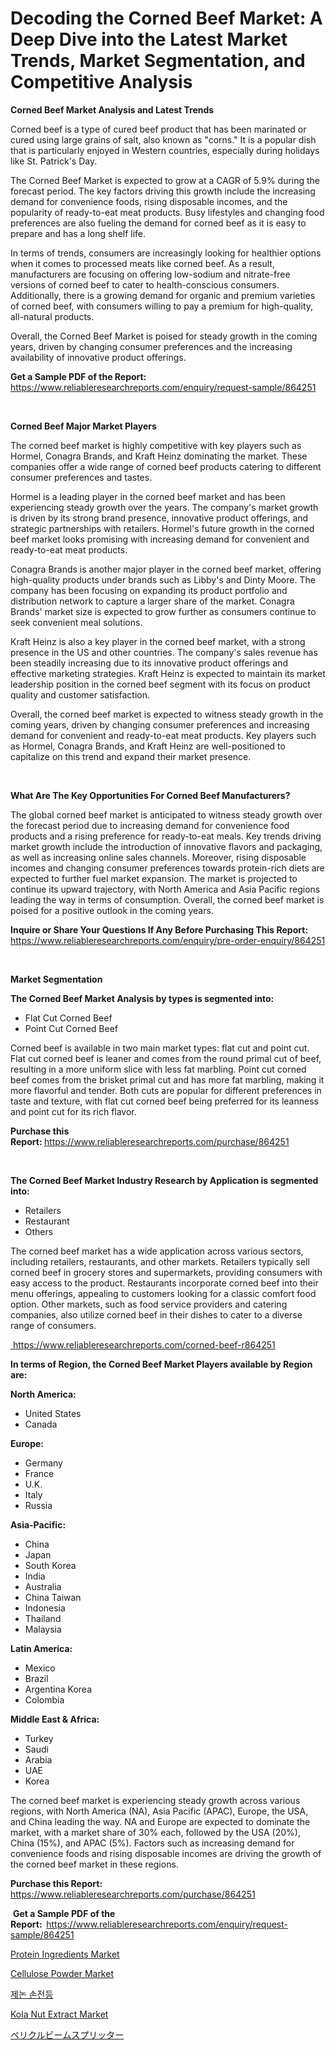 <p><h1>Decoding the Corned Beef Market: A Deep Dive into the Latest Market Trends, Market Segmentation, and Competitive Analysis</h1></p><p><strong>Corned Beef Market Analysis and Latest Trends</strong></p>
<p><p>Corned beef is a type of cured beef product that has been marinated or cured using large grains of salt, also known as "corns." It is a popular dish that is particularly enjoyed in Western countries, especially during holidays like St. Patrick's Day.</p><p>The Corned Beef Market is expected to grow at a CAGR of 5.9% during the forecast period. The key factors driving this growth include the increasing demand for convenience foods, rising disposable incomes, and the popularity of ready-to-eat meat products. Busy lifestyles and changing food preferences are also fueling the demand for corned beef as it is easy to prepare and has a long shelf life.</p><p>In terms of trends, consumers are increasingly looking for healthier options when it comes to processed meats like corned beef. As a result, manufacturers are focusing on offering low-sodium and nitrate-free versions of corned beef to cater to health-conscious consumers. Additionally, there is a growing demand for organic and premium varieties of corned beef, with consumers willing to pay a premium for high-quality, all-natural products.</p><p>Overall, the Corned Beef Market is poised for steady growth in the coming years, driven by changing consumer preferences and the increasing availability of innovative product offerings.</p></p>
<p><strong>Get a Sample PDF of the Report:&nbsp;</strong> <a href="https://www.reliableresearchreports.com/enquiry/request-sample/864251">https://www.reliableresearchreports.com/enquiry/request-sample/864251</a></p>
<p>&nbsp;</p>
<p><strong>Corned Beef Major Market Players</strong></p>
<p><p>The corned beef market is highly competitive with key players such as Hormel, Conagra Brands, and Kraft Heinz dominating the market. These companies offer a wide range of corned beef products catering to different consumer preferences and tastes.</p><p>Hormel is a leading player in the corned beef market and has been experiencing steady growth over the years. The company's market growth is driven by its strong brand presence, innovative product offerings, and strategic partnerships with retailers. Hormel's future growth in the corned beef market looks promising with increasing demand for convenient and ready-to-eat meat products.</p><p>Conagra Brands is another major player in the corned beef market, offering high-quality products under brands such as Libby's and Dinty Moore. The company has been focusing on expanding its product portfolio and distribution network to capture a larger share of the market. Conagra Brands' market size is expected to grow further as consumers continue to seek convenient meal solutions.</p><p>Kraft Heinz is also a key player in the corned beef market, with a strong presence in the US and other countries. The company's sales revenue has been steadily increasing due to its innovative product offerings and effective marketing strategies. Kraft Heinz is expected to maintain its market leadership position in the corned beef segment with its focus on product quality and customer satisfaction.</p><p>Overall, the corned beef market is expected to witness steady growth in the coming years, driven by changing consumer preferences and increasing demand for convenient and ready-to-eat meat products. Key players such as Hormel, Conagra Brands, and Kraft Heinz are well-positioned to capitalize on this trend and expand their market presence.</p></p>
<p>&nbsp;</p>
<p><strong>What Are The Key Opportunities For Corned Beef Manufacturers?</strong></p>
<p><p>The global corned beef market is anticipated to witness steady growth over the forecast period due to increasing demand for convenience food products and a rising preference for ready-to-eat meals. Key trends driving market growth include the introduction of innovative flavors and packaging, as well as increasing online sales channels. Moreover, rising disposable incomes and changing consumer preferences towards protein-rich diets are expected to further fuel market expansion. The market is projected to continue its upward trajectory, with North America and Asia Pacific regions leading the way in terms of consumption. Overall, the corned beef market is poised for a positive outlook in the coming years.</p></p>
<p><strong>Inquire or Share Your Questions If Any Before Purchasing This Report:</strong> <a href="https://www.reliableresearchreports.com/enquiry/pre-order-enquiry/864251">https://www.reliableresearchreports.com/enquiry/pre-order-enquiry/864251</a></p>
<p>&nbsp;</p>
<p><strong>Market Segmentation</strong></p>
<p><strong>The Corned Beef Market Analysis by types is segmented into:</strong></p>
<p><ul><li>Flat Cut Corned Beef</li><li>Point Cut Corned Beef</li></ul></p>
<p><p>Corned beef is available in two main market types: flat cut and point cut. Flat cut corned beef is leaner and comes from the round primal cut of beef, resulting in a more uniform slice with less fat marbling. Point cut corned beef comes from the brisket primal cut and has more fat marbling, making it more flavorful and tender. Both cuts are popular for different preferences in taste and texture, with flat cut corned beef being preferred for its leanness and point cut for its rich flavor.</p></p>
<p><strong>Purchase this Report:&nbsp;</strong><a href="https://www.reliableresearchreports.com/purchase/864251">https://www.reliableresearchreports.com/purchase/864251</a></p>
<p>&nbsp;</p>
<p><strong>The Corned Beef Market Industry Research by Application is segmented into:</strong></p>
<p><ul><li>Retailers</li><li>Restaurant</li><li>Others</li></ul></p>
<p><p>The corned beef market has a wide application across various sectors, including retailers, restaurants, and other markets. Retailers typically sell corned beef in grocery stores and supermarkets, providing consumers with easy access to the product. Restaurants incorporate corned beef into their menu offerings, appealing to customers looking for a classic comfort food option. Other markets, such as food service providers and catering companies, also utilize corned beef in their dishes to cater to a diverse range of consumers.</p></p>
<p><a href="https://www.reliableresearchreports.com/corned-beef-r864251">&nbsp;https://www.reliableresearchreports.com/corned-beef-r864251</a></p>
<p><strong>In terms of Region, the Corned Beef Market Players available by Region are:</strong></p>
<p>
    <p> <strong> North America: </strong>
        <ul>
            <li>United States</li>
            <li>Canada</li>
        </ul>
        </p> 
    <p> <strong> Europe: </strong>
        <ul>
            <li>Germany</li>
            <li>France</li>
            <li>U.K.</li>
            <li>Italy</li>
            <li>Russia</li>
        </ul>
        </p> 
    <p> <strong> Asia-Pacific: </strong>
        <ul>
            <li>China</li>
            <li>Japan</li>
            <li>South Korea</li>
            <li>India</li>
            <li>Australia</li>
            <li>China Taiwan</li>
            <li>Indonesia</li>
            <li>Thailand</li>
            <li>Malaysia</li>
        </ul>
        </p> 
    <p> <strong> Latin America: </strong>
        <ul>
            <li>Mexico</li>
            <li>Brazil</li>
            <li>Argentina Korea</li>
            <li>Colombia</li>
        </ul>
        </p> 
    <p> <strong> Middle East & Africa: </strong>
        <ul>
            <li>Turkey</li>
            <li>Saudi</li>
            <li>Arabia</li>
            <li>UAE</li>
            <li>Korea</li>
        </ul>
    </p>
    </p>
<p><p>The corned beef market is experiencing steady growth across various regions, with North America (NA), Asia Pacific (APAC), Europe, the USA, and China leading the way. NA and Europe are expected to dominate the market, with a market share of 30% each, followed by the USA (20%), China (15%), and APAC (5%). Factors such as increasing demand for convenience foods and rising disposable incomes are driving the growth of the corned beef market in these regions.</p></p>
<p><strong>Purchase this Report: </strong><a href="https://www.reliableresearchreports.com/purchase/864251">https://www.reliableresearchreports.com/purchase/864251</a></p>
<p>&nbsp;<strong>Get a Sample PDF of the Report:&nbsp;&nbsp;</strong><a href="https://www.reliableresearchreports.com/enquiry/request-sample/864251">https://www.reliableresearchreports.com/enquiry/request-sample/864251</a></p>
<p><strong></strong></p>
<p><p><a href="https://github.com/josesg55/Market-Research-Report-List-2/blob/main/protein-ingredients-market.md">Protein Ingredients Market</a></p><p><a href="https://issuu.com/reportprime-2/docs/cellulose-powder-market-size-2030.pptx">Cellulose Powder Market</a></p><p><a href="https://github.com/PercyHagernes9778/Market-Research-Report-List-1/blob/main/881658417890.md">제논 손전등</a></p><p><a href="https://github.com/mancsybtousav/Market-Research-Report-List-2/blob/main/kola-nut-extract-market.md">Kola Nut Extract Market</a></p><p><a href="https://github.com/ddwcuskozol07187/Market-Research-Report-List-1/blob/main/698868619327.md">ペリクルビームスプリッター</a></p></p>